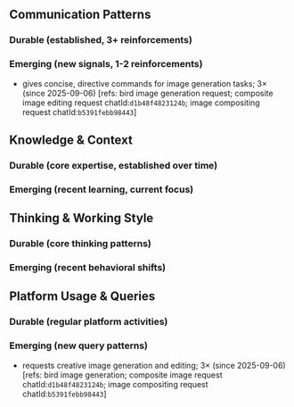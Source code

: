 ## Communication Patterns
### Durable (established, 3+ reinforcements)

### Emerging (new signals, 1-2 reinforcements)
- gives concise, directive commands for image generation tasks; 3× (since 2025-09-06) [refs: bird image generation request; composite image editing request chatId:`d1b48f4823124b`; image compositing request chatId:`b5391febb98443`]

## Knowledge & Context
### Durable (core expertise, established over time)

### Emerging (recent learning, current focus)

## Thinking & Working Style
### Durable (core thinking patterns)

### Emerging (recent behavioral shifts)

## Platform Usage & Queries
### Durable (regular platform activities)

### Emerging (new query patterns)
- requests creative image generation and editing; 3× (since 2025-09-06) [refs: bird image generation; composite image request chatId:`d1b48f4823124b`; image compositing request chatId:`b5391febb98443`]